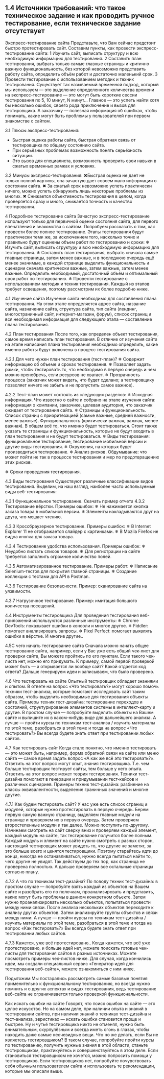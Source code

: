 ## 1.4 Источники требований: что такое техническое задание и как проводить ручное тестирование, если техническое задание отсутствует


Экспресс-тестирование сайта
Представьте, что Вам сейчас предстоит быстро протестировать сайт. Составим пункты, как провести экспресс-тестирование сайта:
1 Изучить сайт, выписать структуру и всю необходимую информацию для тестирования.
2 Составить план тестирования, выбрать только самые главные страницы и критично важную функциональность, без которой невозможно представить работу сайта, определить объём работ и достаточно маленький срок.
3 Провести тестирование с использованием методик и техник тестирования.
Существует так называемый временной подход, который мы используем — это выделение определенного количества времени на экспресс-тестирование — это могут быть короткие сессии тестирования по 5, 10 минут, N минут… Главное — это успеть найти хотя бы несколько ошибок, своего рода приключение и вызов для тестировщика. А заказчику — полезная информация об ошибках, чтобы понимать, какие могут быть проблемы у пользователей при первом знакомстве с сайтом.

3.1 Плюсы экспресс-тестирования:
* Быстрая оценка работы сайта, быстрая обратная связь от тестировщика по общему состоянию сайта.
* При серьёзных проблемах возможность понять серьёзность ситуации.
* Это вызов для специалиста, возможность проверить свои навыки в сжатых временных рамках и условиях.

3.2 Минусы экспресс-тестирования:
✖Быстрая оценка не дает не только полной картины, она зачастую дает совсем мало информации о состоянии сайта.
✖ За сжатый срок невозможно успеть практически ничего, можно успеть обнаружить лишь некоторые проблемы из многих.
✖ Снижается объективность тестирования в целом, когда проверяется сразу и много, снижается точность и качество тестирования.

4 Подробное тестирование сайта
Зачастую экспресс-тестирование используют только для первичной оценки состояния сайта, для первого впечатления и знакомства с сайтом. Попробуем рассказать о том, как провести более полное тестирование.
Этапы тестирования будут практически теми же, за исключением того, насколько точно и правильно будут оценены объем работ по тестированию и сроки:
❄ Изучить сайт, выписать структуру и всю необходимую информацию для тестирования.
❄ Составить план тестирования, выбрать сначала самые главные страницы, затем менее важные, и в последнюю очередь ещё менее значимые, в каждой странице выделить функциональность и сценарии сначала критически важные, затем важные, затем менее важные. Определить необходимый, достаточный объём и оптимальный срок работ по тестированию.
❄ Провести тестирование с использованием методик и техник тестирования.
Каждый из этапов требует освещения, поэтому рассмотрим их более подробно ниже.

4.1 Изучение сайта
Изучение сайта необходимо для составления плана тестирования. На этом этапе определяется адрес сайта, название сайта, назначение сайта, структура сайта, тип сайта (лендинг, многостраничный сайт, интернет-магазин, форум), список страниц и вся необходимая информация для следующего этапа — составление плана тестирования.

4.2 План тестирования
После того, как определен объект тестирования, самое время написать план тестирования. В отличие от изучения сайта на этапе написания плана тестирования необходимо определить, какие именно работы будут включены в процесс тестирования сайта.

4.2.1 Для чего нужен план тестирования (тест-план)?
❄ Содержит информацию об объеме и сроках тестирования.
❄ Позволяет задать рамки, чтобы тестировать то, что необходимо в первую очередь и чем можно пренебречь, если ресурсов не хватает.
❄ Прозрачность процесса (заказчик может видеть, что будет сделано; а тестировщику позволяет ничего не забыть и не пропустить самое важное).

4.2.2 Тест-план может состоять из следующих разделов:
❄ Исходная информация. Что известно о сайте и собрано на этапе изучения сайта: информация о компании, заказчике, целевая аудитория, что заказчик ожидает от тестирования сайта.
❄ Страницы и функциональность. Список страниц с приоритезацией (самые важные, средней важности, менее важные). Функциональность (критически важная, важная, менее важная). В общем всё то, что именно будет тестироваться. Стоит также указать те страницы и функциональность, которые не будут входить в план тестирования и не будут тестироваться.
❄ Виды тестирования: функциональное тестирование, тестирование мобильной версии и другие виды тестирования.
❄ Окружения, на которых будет производиться тестирование.
❄ Анализ рисков. Обдумывание: что может пойти не так в процессе тестирования и мер по предотвращению этих рисков.

❄ Сроки проведения тестирования.

4.3 Виды тестирования
Существуют различные классификации видов тестирования. Выделим, на наш взгляд, наиболее часто используемые виды веб-тестирования:

4.3.1 Функциональное тестирование. Скачать пример отчета
4.3.2 Тестирование вёрстки.
Примеры ошибок:
❄ Не нажимается кнопка заказа товара в мобильной версии.
❄ Элементы накладываются друг на друга, что мешает чтению.

4.3.3 Кроссбраузерное тестирование.
Примеры ошибок:
❄ В Internet Explorer 11 не отображается слайдер с картинками.
❄ В Mozila Firefox не видна кнопка для заказа товара.

4.3.4 Тестирование удобства использования.
Примеры ошибок:
❄ Неудобно листать список товаров.
❄ Для регистрации на сайте требуется заполнить огромное количество полей.

4.3.5 Автоматизированное тестирование.
Примеры работ:
❄ Написание Selenium-тестов для покрытия главной страницы.
❄ Создание коллекции с тестами для API в Postman.

4.3.6 Тестирование безопасности.
Пример: сканирование сайта на уязвимости.

4.3.7 Нагрузочное тестирование.
Пример: имитация большого количества посещений.

4.4 Инструменты тестировщика
Для проведения тестирования веб-приложений используются различные инструменты:
❄ Chrome DevTools: показывает ошибки в консоли и многое другое.
❄ Fiddler: помогает анализировать запросы.
❄ Pixel Perfect: помогает выявлять ошибки в вёрстке.
И многие другие..

4.5С чего начать тестирование сайта
Сначала можно начать общее тестирование сайта, например, если у Вас уже есть общий чек-лист для проверки сайта, Вы можете пройтись по его пунктам. Если такого чек-листа нет, можно его придумать. К примеру, самой первой проверкой может быть — а открывается ли вообще сайт? Какой отдается код ответа? Дальше генерируем идеи и записываем, что было проверено.

4.6 Что тестировать на сайте
Опытный тестировщик обладает знаниями и опытом. В ответе на вопрос «‎Что тестировать?» могут хорошо помочь техники тест-анализа, которые помогают исследовать сайт таким образом, чтобы выделить необходимые для тестирования объекты сайта. Примеры техник тест-дизайна: тестирование переходов и состояний, структурирование элементов системы в интеллект-карту и другие.
В простом случае — попробуйте выделить объекты на Вашем сайте и выпишите их в каком-нибудь виде для дальнейшего анализа.
А лучше — пройти курсы по техникам тест-анализа / изучить материалы по этой теме, разобраться в этой теме и тогда на вопрос «‎Что тестировать?» Вы всегда будете знать ответ при тестировании любых сайтов.

4.7 Как тестировать сайт
Когда стало понятно, что именно тестировать — это может быть, например, форма обратной связи на сайте или меню сайта — самое время задать вопрос «‎А как же всё это тестировать?». Ответить на этот вопрос могут опыт, знания тестировщика. Т.е. чем больше тестировщик тестирует сайты, тем больше у него опыта. Ответить на этот вопрос может теория тестирования. Техники тест-дизайна помогают в генерации и придумывании тест-кейсов и различных сценариев. Примеры техник тест-дизайна: разбиение на классы эквивалентности, выделение граничных значений и многие другие.

4.7.1 Как будем тестировать сайт?
У нас уже есть список страниц и модулей, которые нужно протестировать в первую очередь.
Берем первую самую важную страницу, выделяем главные модули на странице и проверяем их в первую очередь. Затем проверяем второстепенные модули и так далее.
Можно поступить по-другому. Начинаем смотреть на сайт сверху вниз и проверяем каждый элемент, каждый модуль на сайте, так тестирование получится более полным.
Каждый модуль и элемент на сайте нужно смотреть с разных сторон, настоящий тестировщик может увидеть то, что другие не заметят, за это больше всего и ценятся тестировщики. Поэтому старайтесь идти до конца, никогда не останавливаться, нужно всегда пытаться найти то, чего другие не увидят.
Так действуем до тех пор, как страница не проверена полностью.
А дальше проверяем все остальные страницы согласно плану.

4.7.2 А что по техникам тест-дизайна?
По поводу техник тест-дизайна: в простом случае — попробуйте взять каждый из объектов на Вашем сайте и разобрать его по полочкам, проанализировать и представить, какие могут быть проблемы в данном конкретном объекте. Затем нужно проанализировать несколько объектов, попытаться провести между ними связи. После анализа нескольких объектов переходите к анализу других объектов. Затем анализируйте группы объектов и связи между ними.
А лучше — пройти курсы по техникам тест-дизайна / изучить материалы по этой теме, разобраться в этой теме и тогда на вопрос «‎Как тестировать?» Вы всегда будете знать ответ при тестировании любых сайтов.

4.7.3 Кажется, уже всё протестировано..
Когда кажется, что всё уже протестировано, и больше идей нет, можете поискать готовые чек-листы для тестирования сайтов в разных источниках. Можете посмотреть примеры чек-листов ниже.
Для случая, когда кончились идеи, мы создали специальный сервис «‎Генератор идей для тестирования веб-сайта», можете ознакомиться с ним ниже.

Подытожим
Мы постарались рассмотреть самые базовые понятия применительно к функциональному тестированию, но всегда нужно помнить и о других аспектах и видах тестирования, ведь тестирование веб-сайта не ограничивается только проверкой функциональности.

Как искать ошибки на сайте
Говорят, что поиск ошибок на сайте — это целое искусство. Но на самом деле, при наличии опыта и знаний в тестировании сайтов, при наличии знаний о техниках тест-дизайна и тест-анализа, эвристиках — искать ошибки становится проще и быстрее. Ну и чутьё тестировщика никто не отменял, нужно быть внимательным, скурпулёзным и всегда иметь огонь в глазах, чтобы находить даже самые неочевидные вещи. Что но же делать, если Вы не являетесь тестировщиком?
В таком случае, попробуйте пройти курсы по тестированию, получить нужные знания в этой области, станьте тестировщиком, практикуйтесь и совершенствуйтесь в этом деле.
Если становиться тестировщиком не хочется, можно попросить помощи у тестировщиков.
Если тестировщиков нет, попробуйте почувствовать себя обычным пользователем сайта и использовать те рекомендации, которые мы описали выше.